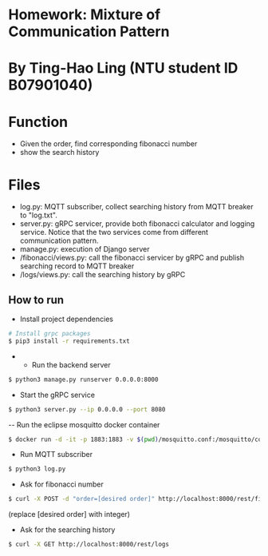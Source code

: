 # Homework: Mixture of Communication Pattern
# By Ting-Hao Ling (NTU student ID B07901040)

# Function
- Given the order, find corresponding fibonacci number
- show the search history

# Files
- log.py: MQTT subscriber, collect searching history from MQTT breaker to "log.txt".
- server.py: gRPC servicer, provide both fibonacci calculator and logging service. Notice that the two services come from different communication pattern.
- manage.py: execution of Django server
- /fibonacci/views.py: call the fibonacci servicer by gRPC and publish searching record to MQTT breaker
- /logs/views.py: call the searching history by gRPC


## How to run
- Install project dependencies
```bash
# Install grpc packages
$ pip3 install -r requirements.txt
```
- - Run the backend server
```bash
$ python3 manage.py runserver 0.0.0.0:8000
```

- Start the gRPC service
```bash
$ python3 server.py --ip 0.0.0.0 --port 8080
```

-- Run the eclipse mosquitto docker container
```bash
$ docker run -d -it -p 1883:1883 -v $(pwd)/mosquitto.conf:/mosquitto/config/mosquitto.conf eclipse-mosquitto
```

- Run MQTT subscriber
```bash
$ python3 log.py
```

- Ask for fibonacci number
```bash
$ curl -X POST -d "order=[desired order]" http://localhost:8000/rest/fibonacci
```
(replace [desired order] with integer)

- Ask for the searching history
```bash
$ curl -X GET http://localhost:8000/rest/logs
```
